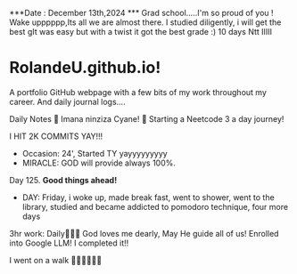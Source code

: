 ***Date : December 13th,2024 *** Grad school.....I'm so proud of you ! Wake upppppp,Its all we are almost there. I studied diligently, i will get the best gIt was easy but with a twist it got the best grade :)
10 days Ntt IIIII
# RolandeU.github.io!

A portfolio GitHub webpage with a few bits of my work throughout my career. And daily journal logs....


Daily Notes
💚 Imana ninziza Cyane! 
💚 Starting a Neetcode 3 a day journey!

I HIT 2K COMMITS YAY!!!

- Occasion: 24', Started TY yayyyyyyyyy
- MIRACLE: GOD will provide always 100%.

Day 125. **Good things ahead!** 
- DAY: Friday, i woke up, made break fast, went to shower, went to the library, studied and became addicted to pomodoro technique, four more days



3hr work: Daily💚💚💚
God loves me dearly, May He guide all of  us!
Enrolled into Google LLM! I completed it!!

I went on a walk 💚💚💚💚💚💚
